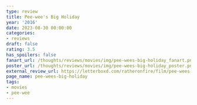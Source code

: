 ```yaml
---
type: review
title: Pee-wee's Big Holiday
year: '2016'
date: 2023-08-30 00:00:00
categories:
- reviews
draft: false
rating: 3.5
has_spoilers: false
fanart_url: /thoughts/reviews/movies/img/pee-wees-big-holiday_fanart.png
poster_url: /thoughts/reviews/movies/img/pee-wees-big-holiday_poster.png
external_review_url: https://letterboxd.com/ratheronfire/film/pee-wees-big-holiday/
page_name: pee-wees-big-holiday
tags:
- movies
- pee-wee
---
```



